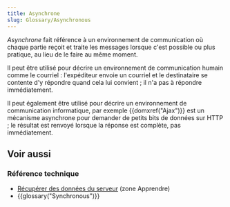 ```yaml
---
title: Asynchrone
slug: Glossary/Asynchronous
---
```


_Asynchrone_ fait référence à un environnement de communication où chaque partie reçoit et traite les messages lorsque c'est possible ou plus pratique, au lieu de le faire au même moment.

Il peut être utilisé pour décrire un environnement de communication humain comme le courriel : l'expéditeur envoie un courriel et le destinataire se contente d'y répondre quand cela lui convient ; il n'a pas à répondre immédiatement.

Il peut également être utilisé pour décrire un environnement de communication informatique, par exemple {{domxref("Ajax")}} est un mécanisme asynchrone pour demander de petits bits de données sur HTTP ; le résultat est renvoyé lorsque la réponse est complète, pas immédiatement.

## Voir aussi

### Référence technique

- [Récupérer des données du serveur](/fr/docs/Learn/JavaScript/Client-side_web_APIs/Fetching_data) (zone Apprendre)
- {{glossary("Synchronous")}}
